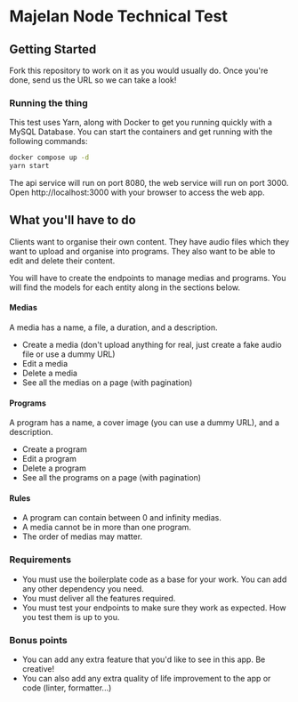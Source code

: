 # Majelan Node Technical Test

## Getting Started

Fork this repository to work on it as you would usually do. Once you're done, send us the URL so we can take a look!

### Running the thing

This test uses Yarn, along with Docker to get you running quickly with a MySQL Database. You can start the containers and get running with the following commands:

```bash
docker compose up -d
yarn start
```

The api service will run on port 8080, the web service will run on port 3000.
Open http://localhost:3000 with your browser to access the web app.

## What you'll have to do
Clients want to organise their own content. They have audio files which they want to upload and organise into programs. They also want to be able to edit and delete their content.

You will have to create the endpoints to manage medias and programs. You will find the models for each entity along in the sections below.

#### Medias
A media has a name, a file, a duration, and a description.
- Create a media (don't upload anything for real, just create a fake audio file or use a dummy URL)
- Edit a media
- Delete a media
- See all the medias on a page (with pagination)

#### Programs
A program has a name, a cover image (you can use a dummy URL), and a description.
- Create a program
- Edit a program
- Delete a program
- See all the programs on a page (with pagination)

#### Rules
- A program can contain between 0 and infinity medias.
- A media cannot be in more than one program.
- The order of medias may matter.


### Requirements
- You must use the boilerplate code as a base for your work. You can add any other dependency you need.
- You must deliver all the features required.
- You must test your endpoints to make sure they work as expected. How you test them is up to you.

### Bonus points
- You can add any extra feature that you'd like to see in this app. Be creative!
- You can also add any extra quality of life improvement to the app or code (linter, formatter...)

